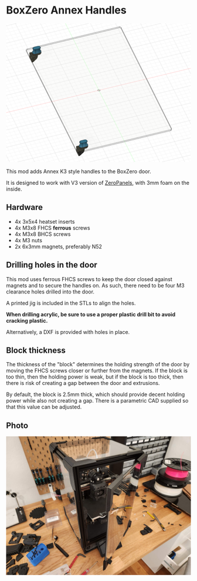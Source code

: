 # BoxZero Annex Handles

![Screenshot of CAD](Images/CAD.png)

This mod adds Annex K3 style handles to the BoxZero door.

It is designed to work with V3 version of [ZeroPanels](https://github.com/zruncho3d/ZeroPanels), with 3mm foam on the inside.

## Hardware

* 4x 3x5x4 heatset inserts
* 4x M3x8 FHCS **ferrous** screws
* 4x M3x8 BHCS screws
* 4x M3 nuts
* 2x 6x3mm magnets, preferably N52

## Drilling holes in the door

This mod uses ferrous FHCS screws to keep the door closed against magnets and to secure the handles on. As such, there need to be four M3 clearance holes drilled into the door.

A printed jig is included in the STLs to align the holes.

**When drilling acrylic, be sure to use a proper plastic drill bit to avoid cracking plastic.**

Alternatively, a DXF is provided with holes in place.

## Block thickness

The thickness of the "block" determines the holding strength of the door by moving the FHCS screws closer or further from the magnets. If the block is too thin, then the holding power is weak, but if the block is too thick, then there is risk of creating a gap between the door and extrusions.

By default, the block is 2.5mm thick, which should provide decent holding power while also not creating a gap. There is a parametric CAD supplied so that this value can be adjusted.

## Photo

![Photo of door](Images/Photo.jpg)

